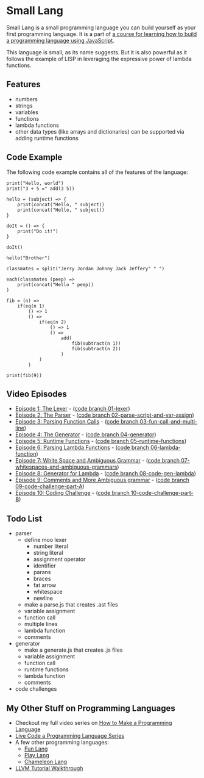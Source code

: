 # Small Lang

Small Lang is a small programming language you can build yourself
as your first programming language. It is a part of [a course for learning
how to build a programming language using JavaScript](https://www.youtube.com/watch?v=5CS0CNVsn4I&list=PLSq9OFrD2Q3DasoOa54Vm9Mr8CATyTbLF).

This language is small, as its name suggests. But it is also powerful
as it follows the example of LISP in leveraging the expressive power of
lambda functions.

## Features

* numbers
* strings
* variables
* functions
* lambda functions
* other data types (like arrays and dictionaries) can be supported via
adding runtime functions

## Code Example

The following code example contains all of the features of the language:

```
print("Hello, world")
print("3 + 5 =" add(3 5))

hello = (subject) => {
    print(concat("Hello, " subject))
    print(concat("Hello, " subject))
}

doIt = () => {
    print("Do it!")
}

doIt()

hello("Brother")

classmates = split("Jerry Jordan Johnny Jack Jeffery" " ")

each(classmates (peep) =>
    print(concat("Hello " peep))
)

fib = (n) =>
    if(eq(n 1)
        () => 1
        () =>
            if(eq(n 2)
                () => 1
                () =>
                    add(
                        fib(subtract(n 1))
                        fib(subtract(n 2))
                    )
            )
        )

print(fib(9))
```

## Video Episodes

* [Episode 1: The Lexer](http://tobyho.com/video/Make-Your-Own-Language-1-The-Lexer.html) - ([code branch 01-lexer](https://github.com/airportyh/smallang/tree/01-lexer))
* [Episode 2: The Parser](http://tobyho.com/video/Make-Your-Own-Language-2-The-Parser.html) - ([code branch 02-parse-script-and-var-assign](https://github.com/airportyh/smallang/tree/02-parse-script-and-var-assign))
* [Episode 3: Parsing Function Calls](http://tobyho.com/video/Make-Your-Own-Language-3-Parsing-Function-Calls.html) - ([code branch 03-fun-call-and-multi-line](https://github.com/airportyh/smallang/tree/03-fun-call-and-multi-line))
* [Episode 4: The Generator](http://tobyho.com/video/Make-Your-Own-Language-4-The-Generator.html) - ([code branch 04-generator](https://github.com/airportyh/smallang/tree/04-generator))
* [Episode 5: Runtime Functions](http://tobyho.com/video/Make-Your-Own-Language-5-Runtime-Functions.html) - ([code branch 05-runtime-functions](https://github.com/airportyh/smallang/tree/05-runtime-functions))
* [Episode 6: Parsing Lambda Functions](http://tobyho.com/video/Make-Your-Own-Language-6-Parsing-Lambda-Functions.html) - ([code branch 06-lambda-function](https://github.com/airportyh/smallang/tree/06-lambda-function))
* [Episode 7: White Space and Ambiguous Grammar](http://tobyho.com/video/Make-Your-Own-Language-7-White-Space-and-Ambiguous-Grammar.html) - ([code branch 07-whitespaces-and-ambiguous-grammars](https://github.com/airportyh/smallang/tree/07-whitespaces-and-ambiguous-grammars))
* [Episode 8: Generator for Lambda](http://tobyho.com/video/Make-Your-Own-Language-8-Code-Generator-for-Lambda.html) - ([code branch 08-code-gen-lambda](https://github.com/airportyh/smallang/tree/08-code-gen-lambda))
* [Episode 9: Comments and More Ambiguous grammar](http://tobyho.com/video/Make-Your-Own-Language-9-Comments-and-More-Ambiguous-grammar.html) - ([code branch 09-code-challenge-part-A](https://github.com/airportyh/smallang/tree/09-code-challenge-part-A))
* [Episode 10: Coding Challenge](http://tobyho.com/video/Make-Your-Own-Language-10-Coding-Challenge.html) - ([code branch 10-code-challenge-part-B](https://github.com/airportyh/smallang/tree/10-code-challenge-part-B))

## Todo List

* parser
    * define moo lexer
        * number literal
        * string literal
        * assignment operator
        * identifier
        * parans
        * braces
        * fat arrow
        * whitespace
        * newline
    * make a parse.js that creates .ast files
    * variable assignment
    * function call
    * multiple lines
    * lambda function
    * comments
* generator
    * make a generate.js that creates .js files
    * variable assignment
    * function call
    * runtime functions
    * lambda function
    * comments
* code challenges

## My Other Stuff on Programming Languages

* Checkout my full video series on [How to Make a Programming Language](https://www.youtube.com/playlist?list=PLSq9OFrD2Q3DasoOa54Vm9Mr8CATyTbLF)
* [Live Code a Programming Language Series](https://github.com/airportyh/x-lang)
* A few other programming languages:
    * [Fun Lang](https://github.com/airportyh/fun-lang)
    * [Play Lang](https://github.com/airportyh/play-lang)
    * [Chameleon Lang](https://github.com/airportyh/chameleon-lang)
* [LLVM Tutorial Walkthrough](https://www.youtube.com/playlist?list=PLSq9OFrD2Q3ChEc_ejnBcO5u9JeT0ufkg)